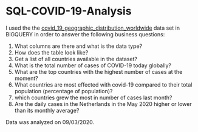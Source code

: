 # SQL-COVID-19-Analysis
I used the the [covid_19_geographic_distribution_worldwide](https://console.cloud.google.com/bigquery?_ga=2.201098862.1540021824.1599697008-1826038417.1594837092&_gac=1.117501691.1599183152.CjwKCAjwqML6BRAHEiwAdquMncg8ABo_GxTHjbFI7534ujSTEoJrBYKtKHeEch9Qoophzh7g892iIhoCD-wQAvD_BwE&project=crested-archive-225711&folder=&organizationId=&p=bigquery-public-data&d=covid19_ecdc&t=covid_19_geographic_distribution_worldwide&page=table) data set in BIGQUERY in order to answer the following business questions: 
1. What columns are there and what is the data type? 
1. How does the table look like? 
1. Get a list of all countries available in the dataset?
1. What is the total number of cases of COVID-19 today globally?  
1. What are the top countries with the highest number of cases at the moment? 
1. What countries are most effected with covid-19 compared to their total population (percentage of population)?
1. which countries grew the most in number of cases last month? 
1. Are the daily cases in the Netherlands in the May 2020 higher or lower than its monthly average? 

Data was analyzed on 09/03/2020.

